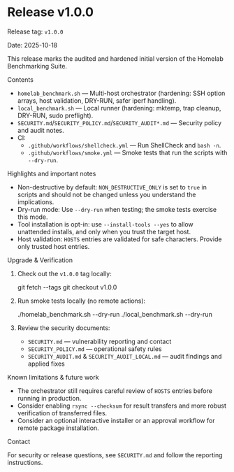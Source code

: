 # Release v1.0.0

Release tag: `v1.0.0`

Date: 2025-10-18

This release marks the audited and hardened initial version of the Homelab Benchmarking Suite.

Contents

- `homelab_benchmark.sh` — Multi-host orchestrator (hardening: SSH option arrays, host validation, DRY-RUN, safer iperf handling).
- `local_benchmark.sh` — Local runner (hardening: mktemp, trap cleanup, DRY-RUN, sudo preflight).
- `SECURITY.md`/`SECURITY_POLICY.md`/`SECURITY_AUDIT*.md` — Security policy and audit notes.
- CI:
  - `.github/workflows/shellcheck.yml` — Run ShellCheck and `bash -n`.
  - `.github/workflows/smoke.yml` — Smoke tests that run the scripts with `--dry-run`.

Highlights and important notes

- Non-destructive by default: `NON_DESTRUCTIVE_ONLY` is set to `true` in scripts and should not be changed unless you understand the implications.
- Dry-run mode: Use `--dry-run` when testing; the smoke tests exercise this mode.
- Tool installation is opt-in: use `--install-tools --yes` to allow unattended installs, and only when you trust the target host.
- Host validation: `HOSTS` entries are validated for safe characters. Provide only trusted host entries.

Upgrade & Verification

1. Check out the `v1.0.0` tag locally:

   git fetch --tags
   git checkout v1.0.0

2. Run smoke tests locally (no remote actions):

   ./homelab_benchmark.sh --dry-run
   ./local_benchmark.sh --dry-run

3. Review the security documents:

   - `SECURITY.md` — vulnerability reporting and contact
   - `SECURITY_POLICY.md` — operational safety rules
   - `SECURITY_AUDIT.md` & `SECURITY_AUDIT_LOCAL.md` — audit findings and applied fixes

Known limitations & future work

- The orchestrator still requires careful review of `HOSTS` entries before running in production.
- Consider enabling `rsync --checksum` for result transfers and more robust verification of transferred files.
- Consider an optional interactive installer or an approval workflow for remote package installation.

Contact

For security or release questions, see `SECURITY.md` and follow the reporting instructions.
